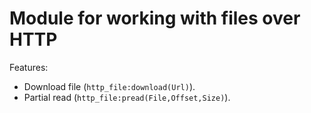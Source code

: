 Module for working with files over HTTP
=======


Features:

* Download file (<code>http_file:download(Url)</code>).
* Partial read (<code>http_file:pread(File,Offset,Size)</code>).

